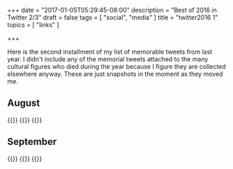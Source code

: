 +++
date = "2017-01-05T05:29:45-08:00"
description = "Best of 2016 in Twitter 2/3"
draft = false
tags = [
  "social",
  "media"
]
title = "twitter2016 1"
topics = [
  "links"
]

+++

Here is the second installment of my list of memorable tweets from last year.
I didn't include any of the memorial tweets attached to the many cultural
figures who died during the year because I figure they are collected elsewhere
anyway. These are just snapshots in the moment as they moved me.

## August

{{<tweet user="richmagahiz" id="760921636749111296" >}}
{{<tweet user="exxulansis" id="766115027333939200" >}}
{{<tweet user="richmagahiz" id="766268215391551488" >}}

## September

{{<tweet user="richmagahiz" id="772875591867572224" >}}
{{<tweet user="astroehlein" id="773139635430105089" >}}
{{<tweet user="richmagahiz" id="774204197831077888" >}}


